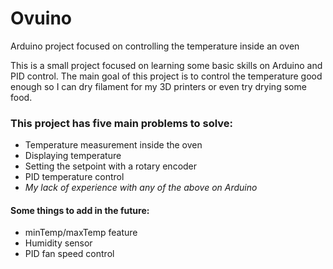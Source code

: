 # Ovuino
Arduino project focused on controlling the temperature inside an oven

This is a small project focused on learning some basic skills on Arduino and PID control. The main goal of this project is to control the temperature good enough so I can dry filament for my 3D printers or even try drying some food.  

### This project has five main problems to solve:
 * Temperature measurement inside the oven
 * Displaying temperature
 * Setting the setpoint with a rotary encoder
 * PID temperature control
 * _My lack of experience with any of the above on Arduino_

#### Some things to add in the future:
 * minTemp/maxTemp feature
 * Humidity sensor
 * PID fan speed control
